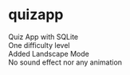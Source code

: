 # quizapp
Quiz App with SQLite<br>
One difficulty level<br>
Added Landscape Mode<br>
No sound effect nor any animation<br>
